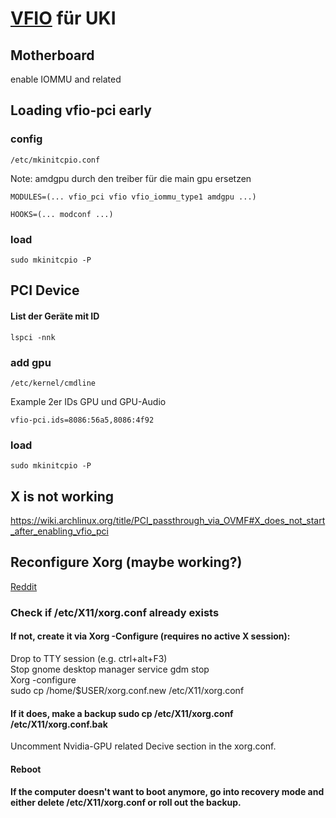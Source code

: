 # [VFIO](https://wiki.archlinux.org/title/PCI_passthrough_via_OVMF) für UKI

## Motherboard

enable IOMMU and related

## Loading vfio-pci early

### config
````
/etc/mkinitcpio.conf
````
Note: amdgpu durch den treiber für die main gpu ersetzen
````
MODULES=(... vfio_pci vfio vfio_iommu_type1 amdgpu ...)
````
````
HOOKS=(... modconf ...)
````

### load
````
sudo mkinitcpio -P
````
## PCI Device

#### List der Geräte mit ID

````
lspci -nnk
````

### add gpu

````
/etc/kernel/cmdline 
````
Example 2er IDs GPU und GPU-Audio
````
vfio-pci.ids=8086:56a5,8086:4f92
````
### load
````
sudo mkinitcpio -P
````
## X is not working
https://wiki.archlinux.org/title/PCI_passthrough_via_OVMF#X_does_not_start_after_enabling_vfio_pci

## Reconfigure Xorg (maybe working?)

[Reddit](https://askubuntu.com/questions/1317929/force-xorg-to-use-amd-gpu-over-nvidia-gpu/1438355#1438355)

### Check if /etc/X11/xorg.conf already exists

#### If not, create it via Xorg -Configure (requires no active X session):
  Drop to TTY session (e.g. ctrl+alt+F3)<br>
  Stop gnome desktop manager service gdm stop<br>
  Xorg -configure<br>
  sudo cp /home/$USER/xorg.conf.new /etc/X11/xorg.conf
#### If it does, make a backup sudo cp /etc/X11/xorg.conf /etc/X11/xorg.conf.bak
  Uncomment Nvidia-GPU related Decive section in the xorg.conf.
#### Reboot
#### If the computer doesn't want to boot anymore, go into recovery mode and either delete /etc/X11/xorg.conf or roll out the backup.
